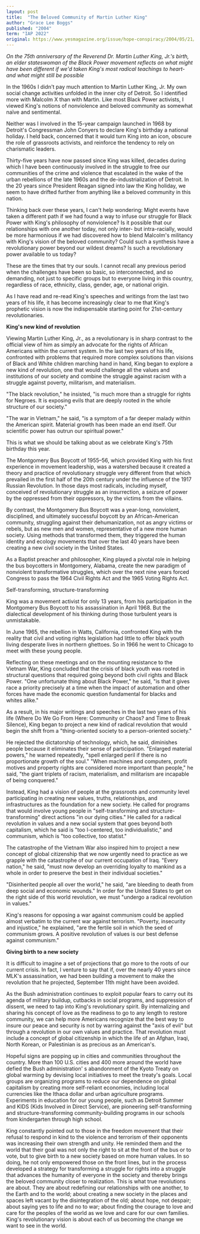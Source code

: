 ```yaml
---
layout: post
title:  "The Beloved Community of Martin Luther King"
author: "Grace Lee Boggs"
published: "2004"
term: "IAP 2022"
original: https://www.yesmagazine.org/issue/hope-conspiracy/2004/05/21/the-beloved-community-of-martin-luther-king
---
```


_On the 75th anniversary of the Reverend Dr. Martin Luther King, Jr.&#39;s birth, an elder stateswoman of the Black Power movement reflects on what might have been different if we&#39;d taken King&#39;s most radical teachings to heart-and what might still be possible_

In the 1960s I didn&#39;t pay much attention to Martin Luther King, Jr. My own social change activities unfolded in the inner city of Detroit. So I identified more with Malcolm X than with Martin. Like most Black Power activists, I viewed King&#39;s notions of nonviolence and beloved community as somewhat naïve and sentimental.

Neither was I involved in the 15-year campaign launched in 1968 by Detroit&#39;s Congressman John Conyers to declare King&#39;s birthday a national holiday. I held back, concerned that it would turn King into an icon, obscure the role of grassroots activists, and reinforce the tendency to rely on charismatic leaders.

Thirty-five years have now passed since King was killed, decades during which I have been continuously involved in the struggle to free our communities of the crime and violence that escalated in the wake of the urban rebellions of the late 1960s and the de-industrialization of Detroit. In the 20 years since President Reagan signed into law the King holiday, we seem to have drifted further from anything like a beloved community in this nation.

Thinking back over these years, I can&#39;t help wondering: Might events have taken a different path if we had found a way to infuse our struggle for Black Power with King&#39;s philosophy of nonviolence? Is it possible that our relationships with one another today, not only inter- but intra-racially, would be more harmonious if we had discovered how to blend Malcolm&#39;s militancy with King&#39;s vision of the beloved community? Could such a synthesis have a revolutionary power beyond our wildest dreams? Is such a revolutionary power available to us today?

These are the times that try our souls. I cannot recall any previous period when the challenges have been so basic, so interconnected, and so demanding, not just to specific groups but to everyone living in this country, regardless of race, ethnicity, class, gender, age, or national origin.

As I have read and re-read King&#39;s speeches and writings from the last two years of his life, it has become increasingly clear to me that King&#39;s prophetic vision is now the indispensable starting point for 21st-century revolutionaries.

**King&#39;s new kind of revolution**

Viewing Martin Luther King, Jr., as a revolutionary is in sharp contrast to the official view of him as simply an advocate for the rights of African Americans within the current system. In the last two years of his life, confronted with problems that required more complex solutions than visions of Black and White children marching hand in hand, King began to explore a new kind of revolution, one that would challenge all the values and institutions of our society and combine the struggle against racism with a struggle against poverty, militarism, and materialism.

&quot;The black revolution,&quot; he insisted, &quot;is much more than a struggle for rights for Negroes. It is exposing evils that are deeply rooted in the whole structure of our society.&quot;

&quot;The war in Vietnam,&quot; he said, &quot;is a symptom of a far deeper malady within the American spirit. Material growth has been made an end itself. Our scientific power has outrun our spiritual power.&quot;

This is what we should be talking about as we celebrate King&#39;s 75th birthday this year.

The Montgomery Bus Boycott of 1955–56, which provided King with his first experience in movement leadership, was a watershed because it created a theory and practice of revolutionary struggle very different from that which prevailed in the first half of the 20th century under the influence of the 1917 Russian Revolution. In those days most radicals, including myself, conceived of revolutionary struggle as an insurrection, a seizure of power by the oppressed from their oppressors, by the victims from the villains.

By contrast, the Montgomery Bus Boycott was a year-long, nonviolent, disciplined, and ultimately successful boycott by an African-American community, struggling against their dehumanization, not as angry victims or rebels, but as new men and women, representative of a new more human society. Using methods that transformed them, they triggered the human identity and ecology movements that over the last 40 years have been creating a new civil society in the United States.

As a Baptist preacher and philosopher, King played a pivotal role in helping the bus boycotters in Montgomery, Alabama, create the new paradigm of nonviolent transformative struggles, which over the next nine years forced Congress to pass the 1964 Civil Rights Act and the 1965 Voting Rights Act.

Self-transforming, structure-transforming

King was a movement activist for only 13 years, from his participation in the Montgomery Bus Boycott to his assassination in April 1968. But the dialectical development of his thinking during those turbulent years is unmistakable.

In June 1965, the rebellion in Watts, California, confronted King with the reality that civil and voting rights legislation had little to offer black youth living desperate lives in northern ghettoes. So in 1966 he went to Chicago to meet with these young people.

Reflecting on these meetings and on the mounting resistance to the Vietnam War, King concluded that the crisis of black youth was rooted in structural questions that required going beyond both civil rights and Black Power. &quot;One unfortunate thing about Black Power,&quot; he said, &quot;is that it gives race a priority precisely at a time when the impact of automation and other forces have made the economic question fundamental for blacks and whites alike.&quot;

As a result, in his major writings and speeches in the last two years of his life (Where Do We Go From Here: Community or Chaos? and Time to Break Silence), King began to project a new kind of radical revolution that would begin the shift from a &quot;thing-oriented society to a person-oriented society.&quot;

He rejected the dictatorship of technology, which, he said, diminishes people because it eliminates their sense of participation. &quot;Enlarged material powers,&quot; he warned repeatedly, &quot;spell enlarged peril if there is no proportionate growth of the soul.&quot; &quot;When machines and computers, profit motives and property rights are considered more important than people,&quot; he said, &quot;the giant triplets of racism, materialism, and militarism are incapable of being conquered.&quot;

Instead, King had a vision of people at the grassroots and community level participating in creating new values, truths, relationships, and infrastructures as the foundation for a new society. He called for programs that would involve young people in &quot;self-transforming and structure-transforming&quot; direct actions &quot;in our dying cities.&quot; He called for a radical revolution in values and a new social system that goes beyond both capitalism, which he said is &quot;too I-centered, too individualistic,&quot; and communism, which is &quot;too collective, too statist.&quot;

The catastrophe of the Vietnam War also inspired him to project a new concept of global citizenship that we now urgently need to practice as we grapple with the catastrophe of our current occupation of Iraq. &quot;Every nation,&quot; he said, &quot;must now develop an overriding loyalty to mankind as a whole in order to preserve the best in their individual societies.&quot;

&quot;Disinherited people all over the world,&quot; he said, &quot;are bleeding to death from deep social and economic wounds.&quot; In order for the United States to get on the right side of this world revolution, we must &quot;undergo a radical revolution in values.&quot;

King&#39;s reasons for opposing a war against communism could be applied almost verbatim to the current war against terrorism. &quot;Poverty, insecurity and injustice,&quot; he explained, &quot;are the fertile soil in which the seed of communism grows. A positive revolution of values is our best defense against communism.&quot;

**Giving birth to a new society**

It is difficult to imagine a set of projections that go more to the roots of our current crisis. In fact, I venture to say that if, over the nearly 40 years since MLK&#39;s assassination, we had been building a movement to make the revolution that he projected, September 11th might have been avoided.

As the Bush administration continues to exploit popular fears to carry out its agenda of military buildup, cutbacks in social programs, and suppression of dissent, we need to tap into King&#39;s revolutionary spirit. By internalizing and sharing his concept of love as the readiness to go to any length to restore community, we can help more Americans recognize that the best way to insure our peace and security is not by warring against the &quot;axis of evil&quot; but through a revolution in our own values and practice. That revolution must include a concept of global citizenship in which the life of an Afghan, Iraqi, North Korean, or Palestinian is as precious as an American&#39;s.

Hopeful signs are popping up in cities and communities throughout the country. More than 100 U.S. cities and 400 more around the world have defied the Bush administration&#39; s abandonment of the Kyoto Treaty on global warming by devising local initiatives to meet the treaty&#39;s goals. Local groups are organizing programs to reduce our dependence on global capitalism by creating more self-reliant economies, including local currencies like the Ithaca dollar and urban agriculture programs. Experiments in education for our young people, such as Detroit Summer and KIDS (Kids Involved in Direct Service), are pioneering self-transforming and structure-transforming community-building programs in our schools from kindergarten through high school.

King constantly pointed out to those in the freedom movement that their refusal to respond in kind to the violence and terrorism of their opponents was increasing their own strength and unity. He reminded them and the world that their goal was not only the right to sit at the front of the bus or to vote, but to give birth to a new society based on more human values. In so doing, he not only empowered those on the front lines, but in the process developed a strategy for transforming a struggle for rights into a struggle that advances the humanity of everyone in the society and thereby brings the beloved community closer to realization. This is what true revolutions are about. They are about redefining our relationships with one another, to the Earth and to the world; about creating a new society in the places and spaces left vacant by the disintegration of the old; about hope, not despair; about saying yes to life and no to war; about finding the courage to love and care for the peoples of the world as we love and care for our own families. King&#39;s revolutionary vision is about each of us becoming the change we want to see in the world.

